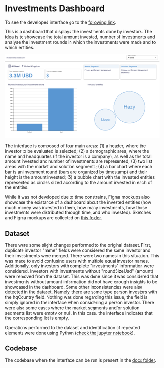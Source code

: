 # Investments Dashboard
To see the developed interface go to the [following link](https://beatrizfeliciano.github.io/investments-dashboard/).

This is a dashboard that displays the investments done by investors. The idea is to showcase the total amount invested, number of investments and analyse the investment rounds in which the investments were made and to which entities.

![Interface screenshot](./sketches%20and%20mockups/finalInterface.png)

The interface is composed of four main areas: (1) a header, where the investor to be evaluated is selected; (2) a demographic area, where the name and headquartes (if the investor is a company), as well as the total amount invested and number of investments are represented; (3) two list areas with the market and solution segments; (4) a bar chart where each bar is an invesment round (bars are organized by timestamp) and their height is the amount invested; (5) a bubble chart with the invested entities represented as circles sized according to the amount invested in each of the entities.

While it was not developed due to time constrains, Figma mockups also showcase the existance of a dashboard about the invested entities (how much money was invested in them, how many investments, how those investments were distributed through time, and who invested). Sketches and Figma mockups are collected on [this folder](./sketches%20and%20mockups/).

## Dataset
There were some slight changes performed to the original dataset.
First, duplicate investor "name" fields were considered the same investor and their investments were merged. There were two names in this situation. This was made to avoid confusing users with multiple equal investor names.
Additionally, only investors with complete "investments" information were considered. Investors with investments without "roundSizeUsd" (amount) were removed from the dataset. This was done since it was considered that investments without amount information did not have enough insights to be showcased in the dashboard.
Some other inconsistencies were also detected in the dataset. Namely, there are some type person investors with the hqCountry field. Nothing was done regarding this issue, the field is simply ignored in the interface when considering a person investor. There were also some cases where the market segments and/or solution segments list were empty or null. In this case, the interface indicates that the corresponding list is empty.

Operations performed to the dataset and identification of repeated elements were done using Python ([check the jupyter notebook](./DatasetAnalysis.ipynb)).

## Codebase
The codebase where the interface can be run is present in the [docs folder](./docs/).